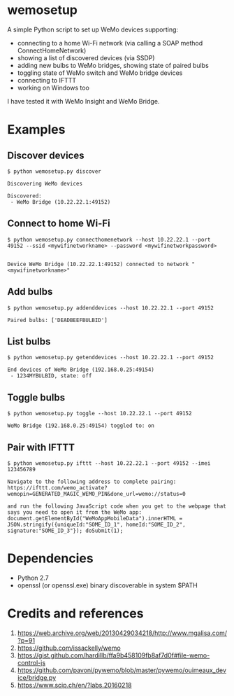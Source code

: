 # wemosetup
A simple Python script to set up WeMo devices supporting:
 - connecting to a home Wi-Fi network (via calling a SOAP method ConnectHomeNetwork)
 - showing a list of discovered devices (via SSDP)
 - adding new bulbs to WeMo bridges, showing state of paired bulbs
 - toggling state of WeMo switch and WeMo bridge devices
 - connecting to IFTTT
 - working on Windows too

I have tested it with WeMo Insight and WeMo Bridge.

# Examples

## Discover devices
```shell
$ python wemosetup.py discover

Discovering WeMo devices

Discovered:
 - WeMo Bridge (10.22.22.1:49152)
```

## Connect to home Wi-Fi
```shell
$ python wemosetup.py connecthomenetwork --host 10.22.22.1 --port 49152 --ssid <mywifinetworkname> --password <mywifinetworkpassword>


Device WeMo Bridge (10.22.22.1:49152) connected to network "<mywifinetworkname>"

```

## Add bulbs
```shell
$ python wemosetup.py addenddevices --host 10.22.22.1 --port 49152

Paired bulbs: ['DEADBEEFBULBID']
```

## List bulbs
```shell
$ python wemosetup.py getenddevices --host 10.22.22.1 --port 49152

End devices of WeMo Bridge (192.168.0.25:49154)
 - 1234MYBULBID, state: off
```

## Toggle bulbs
```shell
$ python wemosetup.py toggle --host 10.22.22.1 --port 49152

WeMo Bridge (192.168.0.25:49154) toggled to: on
```

## Pair with IFTTT
```shell
$ python wemosetup.py ifttt --host 10.22.22.1 --port 49152 --imei 123456789

Navigate to the following address to complete pairing:
https://ifttt.com/wemo_activate?wemopin=GENERATED_MAGIC_WEMO_PIN&done_url=wemo://status=0

and run the following JavaScript code when you get to the webpage that says you need to open it from the WeMo app:
document.getElementById("WeMoAppMobileData").innerHTML = JSON.stringify({uniqueId:"SOME_ID_1", homeId:"SOME_ID_2", signature:"SOME_ID_3"}); doSubmit(1);
```

# Dependencies
- Python 2.7
- openssl (or openssl.exe) binary discoverable in system $PATH

# Credits and references
1. https://web.archive.org/web/20130429034218/http://www.mgalisa.com/?p=91
2. https://github.com/issackelly/wemo
3. https://gist.github.com/hardillb/ffa9b458109fb8af7d0f#file-wemo-control-js
4. https://github.com/pavoni/pywemo/blob/master/pywemo/ouimeaux_device/bridge.py
5. https://www.scip.ch/en/?labs.20160218
